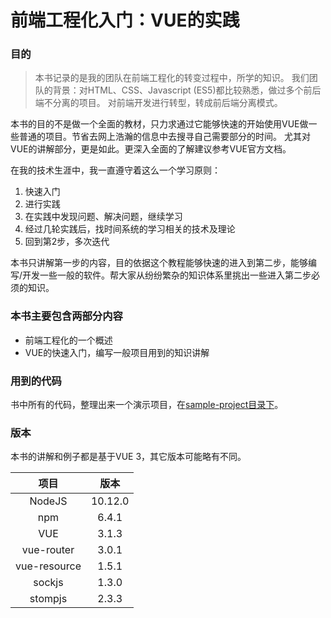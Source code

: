 # 前端工程化入门：VUE的实践


### 目的

> 本书记录的是我的团队在前端工程化的转变过程中，所学的知识。
> 我们团队的背景：对HTML、CSS、Javascript (ES5)都比较熟悉，做过多个前后端不分离的项目。
> 对前端开发进行转型，转成前后端分离模式。

本书的目的不是做一个全面的教材，只力求通过它能够快速的开始使用VUE做一些普通的项目。节省去网上浩瀚的信息中去搜寻自己需要部分的时间。
尤其对VUE的讲解部分，更是如此。更深入全面的了解建议参考VUE官方文档。

在我的技术生涯中，我一直遵守着这么一个学习原则： 

1. 快速入门
2. 进行实践
3. 在实践中发现问题、解决问题，继续学习
4. 经过几轮实践后，找时间系统的学习相关的技术及理论
5. 回到第2步，多次迭代

本书只讲解第一步的内容，目的依据这个教程能够快速的进入到第二步，能够编写/开发一些一般的软件。帮大家从纷纷繁杂的知识体系里挑出一些进入第二步必须的知识。


### 本书主要包含两部分内容

* 前端工程化的一个概述
* VUE的快速入门，编写一般项目用到的知识讲解


### 用到的代码

书中所有的代码，整理出来一个演示项目，在[sample-project目录下](./sample-project)。

### 版本

本书的讲解和例子都是基于VUE 3，其它版本可能略有不同。

| 项目 | 版本 |
|:------------:|:---------:|
NodeJS         | 10.12.0 |
npm            | 6.4.1 |
VUE            | 3.1.3 |
vue-router     | 3.0.1 |
vue-resource   | 1.5.1 |
sockjs         | 1.3.0 |
stompjs        | 2.3.3 |
